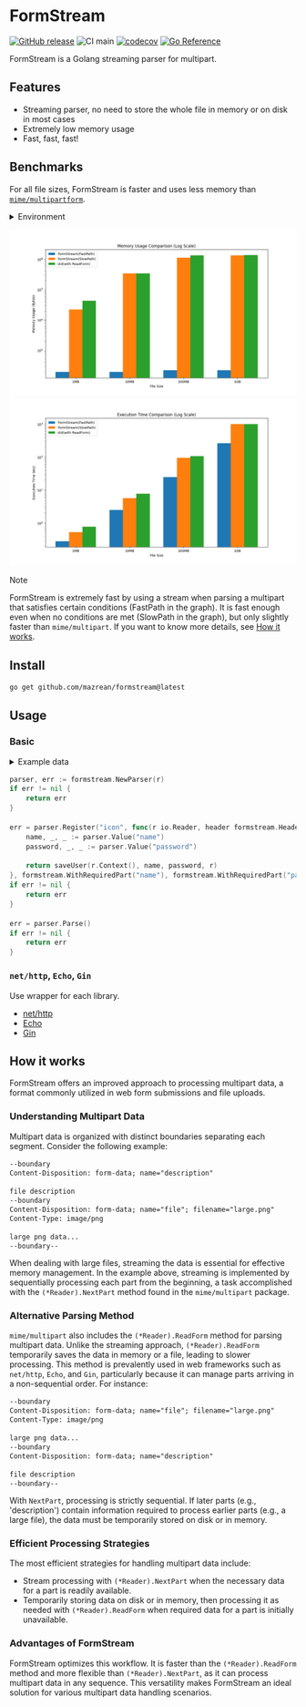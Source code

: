 # FormStream

[![GitHub release](https://img.shields.io/github/release/mazrean/formstream.svg)](https://github.com/mazrean/formstream/releases/)
![CI main](https://github.com/mazrean/formstream/actions/workflows/ci.yaml/badge.svg)
[![codecov](https://codecov.io/gh/mazrean/formstream/branch/master/graph/badge.svg)](https://codecov.io/gh/mazrean/formstream)
[![Go Reference](https://pkg.go.dev/badge/github.com/mazrean/formstream.svg)](https://pkg.go.dev/github.com/mazrean/formstream)

FormStream is a Golang streaming parser for multipart.

## Features

- Streaming parser, no need to store the whole file in memory or on disk in most cases
- Extremely low memory usage
- Fast, fast, fast!

## Benchmarks

For all file sizes, FormStream is faster and uses less memory than [`mime/multipartform`](https://pkg.go.dev/mime/multipart).

<details>
<summary>Environment</summary>

- OS:
- CPU:
- RAM:
- Disk:
- Go version:
</details>

![](./docs/images/memory.png)
![](./docs/images/time.png)

> [!NOTE]
> FormStream is extremely fast by using a stream when parsing a multipart that satisfies certain conditions (FastPath in the graph).
> It is fast enough even when no conditions are met (SlowPath in the graph), but only slightly faster than `mime/multipart`.
> If you want to know more details, see [How it works](./#how-it-works).

## Install

```sh
go get github.com/mazrean/formstream@latest
```

## Usage

### Basic

<details>
<summary>Example data</summary>

```text
--boundary
Content-Disposition: form-data; name="name"

mazrean
--boundary
Content-Disposition: form-data; name="password"

password
--boundary
Content-Disposition: form-data; name="icon"; filename="icon.png"
Content-Type: image/png

icon contents
--boundary--
```
</details>

```go
parser, err := formstream.NewParser(r)
if err != nil {
    return err
}

err = parser.Register("icon", func(r io.Reader, header formstream.Header) error {
    name, _, _ := parser.Value("name")
    password, _, _ := parser.Value("password")

    return saveUser(r.Context(), name, password, r)
}, formstream.WithRequiredPart("name"), formstream.WithRequiredPart("password"))
if err != nil {
    return err
}

err = parser.Parse()
if err != nil {
    return err
}
```

### `net/http`, `Echo`, `Gin`

Use wrapper for each library.

- [net/http](./http)
- [Echo](./echo)
- [Gin](./gin)

## How it works

FormStream offers an improved approach to processing multipart data, a format commonly utilized in web form submissions and file uploads.

### Understanding Multipart Data
Multipart data is organized with distinct boundaries separating each segment. Consider the following example:

```text
--boundary
Content-Disposition: form-data; name="description"

file description
--boundary
Content-Disposition: form-data; name="file"; filename="large.png"
Content-Type: image/png

large png data...
--boundary--
```

When dealing with large files, streaming the data is essential for effective memory management. In the example above, streaming is implemented by sequentially processing each part from the beginning, a task accomplished with the `(*Reader).NextPart` method found in the `mime/multipart` package.

### Alternative Parsing Method
`mime/multipart` also includes the `(*Reader).ReadForm` method for parsing multipart data. Unlike the streaming approach, `(*Reader).ReadForm` temporarily saves the data in memory or a file, leading to slower processing. This method is prevalently used in web frameworks such as `net/http`, `Echo`, and `Gin`, particularly because it can manage parts arriving in a non-sequential order. For instance:

```text
--boundary
Content-Disposition: form-data; name="file"; filename="large.png"
Content-Type: image/png

large png data...
--boundary
Content-Disposition: form-data; name="description"

file description
--boundary--
```

With `NextPart`, processing is strictly sequential. If later parts (e.g., 'description') contain information required to process earlier parts (e.g., a large file), the data must be temporarily stored on disk or in memory.

### Efficient Processing Strategies
The most efficient strategies for handling multipart data include:
- Stream processing with `(*Reader).NextPart` when the necessary data for a part is readily available.
- Temporarily storing data on disk or in memory, then processing it as needed with `(*Reader).ReadForm` when required data for a part is initially unavailable.

### Advantages of FormStream
FormStream optimizes this workflow. It is faster than the `(*Reader).ReadForm` method and more flexible than `(*Reader).NextPart`, as it can process multipart data in any sequence. This versatility makes FormStream an ideal solution for various multipart data handling scenarios.

